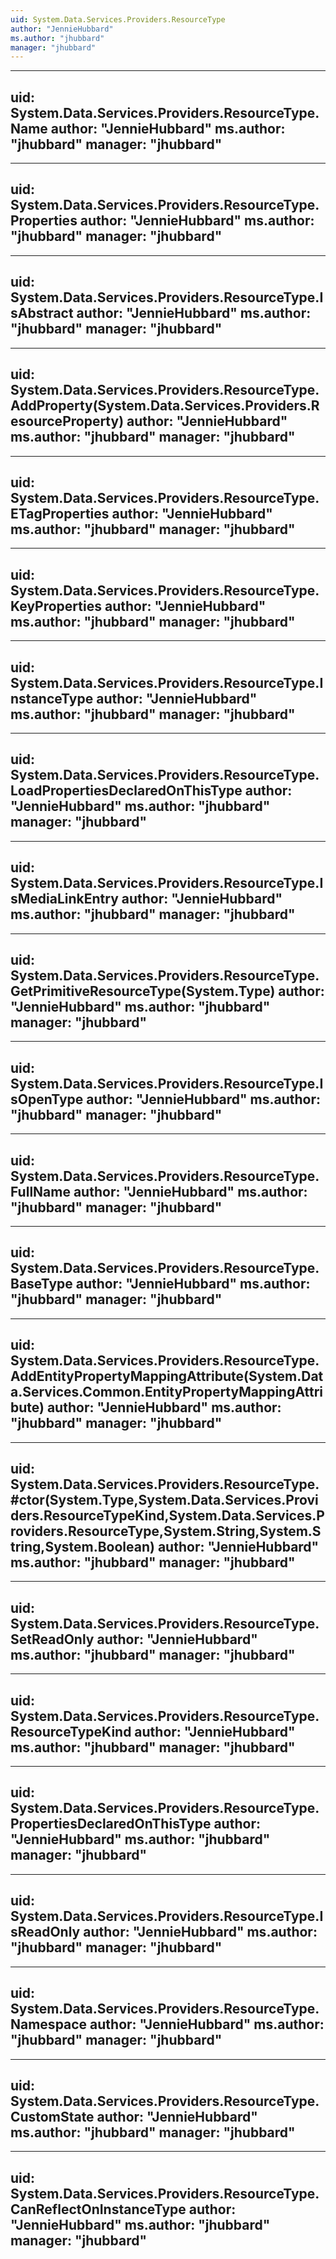 ```yaml
---
uid: System.Data.Services.Providers.ResourceType
author: "JennieHubbard"
ms.author: "jhubbard"
manager: "jhubbard"
---
```


---
uid: System.Data.Services.Providers.ResourceType.Name
author: "JennieHubbard"
ms.author: "jhubbard"
manager: "jhubbard"
---

---
uid: System.Data.Services.Providers.ResourceType.Properties
author: "JennieHubbard"
ms.author: "jhubbard"
manager: "jhubbard"
---

---
uid: System.Data.Services.Providers.ResourceType.IsAbstract
author: "JennieHubbard"
ms.author: "jhubbard"
manager: "jhubbard"
---

---
uid: System.Data.Services.Providers.ResourceType.AddProperty(System.Data.Services.Providers.ResourceProperty)
author: "JennieHubbard"
ms.author: "jhubbard"
manager: "jhubbard"
---

---
uid: System.Data.Services.Providers.ResourceType.ETagProperties
author: "JennieHubbard"
ms.author: "jhubbard"
manager: "jhubbard"
---

---
uid: System.Data.Services.Providers.ResourceType.KeyProperties
author: "JennieHubbard"
ms.author: "jhubbard"
manager: "jhubbard"
---

---
uid: System.Data.Services.Providers.ResourceType.InstanceType
author: "JennieHubbard"
ms.author: "jhubbard"
manager: "jhubbard"
---

---
uid: System.Data.Services.Providers.ResourceType.LoadPropertiesDeclaredOnThisType
author: "JennieHubbard"
ms.author: "jhubbard"
manager: "jhubbard"
---

---
uid: System.Data.Services.Providers.ResourceType.IsMediaLinkEntry
author: "JennieHubbard"
ms.author: "jhubbard"
manager: "jhubbard"
---

---
uid: System.Data.Services.Providers.ResourceType.GetPrimitiveResourceType(System.Type)
author: "JennieHubbard"
ms.author: "jhubbard"
manager: "jhubbard"
---

---
uid: System.Data.Services.Providers.ResourceType.IsOpenType
author: "JennieHubbard"
ms.author: "jhubbard"
manager: "jhubbard"
---

---
uid: System.Data.Services.Providers.ResourceType.FullName
author: "JennieHubbard"
ms.author: "jhubbard"
manager: "jhubbard"
---

---
uid: System.Data.Services.Providers.ResourceType.BaseType
author: "JennieHubbard"
ms.author: "jhubbard"
manager: "jhubbard"
---

---
uid: System.Data.Services.Providers.ResourceType.AddEntityPropertyMappingAttribute(System.Data.Services.Common.EntityPropertyMappingAttribute)
author: "JennieHubbard"
ms.author: "jhubbard"
manager: "jhubbard"
---

---
uid: System.Data.Services.Providers.ResourceType.#ctor(System.Type,System.Data.Services.Providers.ResourceTypeKind,System.Data.Services.Providers.ResourceType,System.String,System.String,System.Boolean)
author: "JennieHubbard"
ms.author: "jhubbard"
manager: "jhubbard"
---

---
uid: System.Data.Services.Providers.ResourceType.SetReadOnly
author: "JennieHubbard"
ms.author: "jhubbard"
manager: "jhubbard"
---

---
uid: System.Data.Services.Providers.ResourceType.ResourceTypeKind
author: "JennieHubbard"
ms.author: "jhubbard"
manager: "jhubbard"
---

---
uid: System.Data.Services.Providers.ResourceType.PropertiesDeclaredOnThisType
author: "JennieHubbard"
ms.author: "jhubbard"
manager: "jhubbard"
---

---
uid: System.Data.Services.Providers.ResourceType.IsReadOnly
author: "JennieHubbard"
ms.author: "jhubbard"
manager: "jhubbard"
---

---
uid: System.Data.Services.Providers.ResourceType.Namespace
author: "JennieHubbard"
ms.author: "jhubbard"
manager: "jhubbard"
---

---
uid: System.Data.Services.Providers.ResourceType.CustomState
author: "JennieHubbard"
ms.author: "jhubbard"
manager: "jhubbard"
---

---
uid: System.Data.Services.Providers.ResourceType.CanReflectOnInstanceType
author: "JennieHubbard"
ms.author: "jhubbard"
manager: "jhubbard"
---
